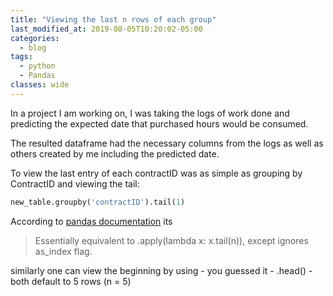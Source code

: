 ```yaml
---
title: "Viewing the last n rows of each group"
last_modified_at: 2019-08-05T10:20:02-05:00
categories:
  - blog
tags:
  - python
  - Pandas
classes: wide
---
```


In  a project I am working on, I was taking the logs of work done and predicting
 the expected date that purchased hours would be consumed.

The resulted dataframe had the necessary columns from the logs as well as others
 created by me including the predicted date.

To view the last entry of each contractID was as simple as grouping by ContractID and viewing the tail:
```python
new_table.groupby('contractID').tail(1)
```
According to [pandas documentation](https://pandas.pydata.org/pandas-docs/stable/reference/api/pandas.core.groupby.GroupBy.tail.html) its
 > Essentially equivalent to .apply(lambda x: x.tail(n)), except ignores as_index flag.

similarly one can view the beginning by using - you guessed it - .head() - both default to 5 rows (n = 5)
